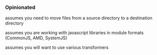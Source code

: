
<section>
    <h3 class="fragment">Opinionated</h3>
    <p class="fragment">assumes you need to move files from a source directory to a destination directory</p>
    <p class="fragment">assumes you are working with javascript libraries in module formats (CommonJS, AMD, SystemJS)</p>
    <p class="fragment">assumes you will want to use various transformers</p>

</section>

